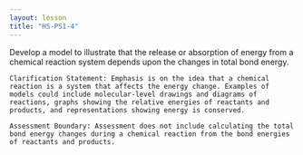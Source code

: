 ```yaml
---
layout: lesson
title: "HS-PS1-4"
---
```

<script src="https://cdn.mathjax.org/mathjax/latest/MathJax.js?config=TeX-AMS-MML_HTMLorMML" type="text/javascript"></script>

<!--<center>
<img src="images/pt-row-col.png" alt="drawing" width="90%"/>
</center>
-->
Develop a model to illustrate that the release or absorption of energy from a chemical reaction system depends upon the changes in total bond energy.

<!--more-->

    Clarification Statement: Emphasis is on the idea that a chemical reaction is a system that affects the energy change. Examples of models could include molecular-level drawings and diagrams of reactions, graphs showing the relative energies of reactants and products, and representations showing energy is conserved.

    Assessment Boundary: Assessment does not include calculating the total bond energy changes during a chemical reaction from the bond energies of reactants and products.
